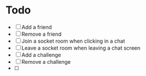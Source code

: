 # Todo

 - [ ] Add a friend
 - [ ] Remove a friend
 - [ ] Join a socket room when clicking in a chat
 - [ ] Leave a socket room when leaving a chat screen
 - [ ] Add a challenge
 - [ ] Remove a challenge
 - [ ] 